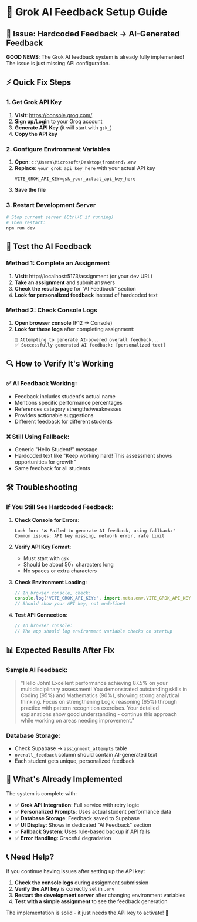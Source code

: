 # 🤖 Grok AI Feedback Setup Guide

## 🎯 Issue: Hardcoded Feedback → AI-Generated Feedback

**GOOD NEWS**: The Grok AI feedback system is already fully implemented! The issue is just missing API configuration.

## ⚡ Quick Fix Steps

### 1. Get Grok API Key
1. **Visit**: https://console.groq.com/
2. **Sign up/Login** to your Groq account
3. **Generate API Key** (it will start with `gsk_`)
4. **Copy the API key**

### 2. Configure Environment Variables
1. **Open**: `c:\Users\Microsoft\Desktop\frontend\.env`
2. **Replace**: `your_grok_api_key_here` with your actual API key
   ```env
   VITE_GROK_API_KEY=gsk_your_actual_api_key_here
   ```
3. **Save the file**

### 3. Restart Development Server
```bash
# Stop current server (Ctrl+C if running)
# Then restart:
npm run dev
```

## 🧪 Test the AI Feedback

### Method 1: Complete an Assignment
1. **Visit**: http://localhost:5173/assignment (or your dev URL)
2. **Take an assignment** and submit answers
3. **Check the results page** for "AI Feedback" section
4. **Look for personalized feedback** instead of hardcoded text

### Method 2: Check Console Logs
1. **Open browser console** (F12 → Console)
2. **Look for these logs** after completing assignment:
   ```
   🎯 Attempting to generate AI-powered overall feedback...
   ✅ Successfully generated AI feedback: [personalized text]
   ```

## 🔍 How to Verify It's Working

### ✅ AI Feedback Working:
- Feedback includes student's actual name
- Mentions specific performance percentages
- References category strengths/weaknesses
- Provides actionable suggestions
- Different feedback for different students

### ❌ Still Using Fallback:
- Generic "Hello Student!" message
- Hardcoded text like "Keep working hard! This assessment shows opportunities for growth"
- Same feedback for all students

## 🛠️ Troubleshooting

### If You Still See Hardcoded Feedback:

1. **Check Console for Errors**:
   ```
   Look for: "❌ Failed to generate AI feedback, using fallback:"
   Common issues: API key missing, network error, rate limit
   ```

2. **Verify API Key Format**:
   - Must start with `gsk_`
   - Should be about 50+ characters long
   - No spaces or extra characters

3. **Check Environment Loading**:
   ```javascript
   // In browser console, check:
   console.log('VITE_GROK_API_KEY:', import.meta.env.VITE_GROK_API_KEY);
   // Should show your API key, not undefined
   ```

4. **Test API Connection**:
   ```javascript
   // In browser console:
   // The app should log environment variable checks on startup
   ```

## 📊 Expected Results After Fix

### Sample AI Feedback:
> "Hello John! Excellent performance achieving 87.5% on your multidisciplinary assessment! You demonstrated outstanding skills in Coding (95%) and Mathematics (90%), showing strong analytical thinking. Focus on strengthening Logic reasoning (65%) through practice with pattern recognition exercises. Your detailed explanations show good understanding - continue this approach while working on areas needing improvement."

### Database Storage:
- Check Supabase → `assignment_attempts` table
- `overall_feedback` column should contain AI-generated text
- Each student gets unique, personalized feedback

## 🎉 What's Already Implemented

The system is complete with:
- ✅ **Grok API Integration**: Full service with retry logic
- ✅ **Personalized Prompts**: Uses actual student performance data  
- ✅ **Database Storage**: Feedback saved to Supabase
- ✅ **UI Display**: Shows in dedicated "AI Feedback" section
- ✅ **Fallback System**: Uses rule-based backup if API fails
- ✅ **Error Handling**: Graceful degradation

## 📞 Need Help?

If you continue having issues after setting up the API key:
1. **Check the console logs** during assignment submission
2. **Verify the API key** is correctly set in `.env`
3. **Restart the development server** after changing environment variables
4. **Test with a simple assignment** to see the feedback generation

The implementation is solid - it just needs the API key to activate! 🚀